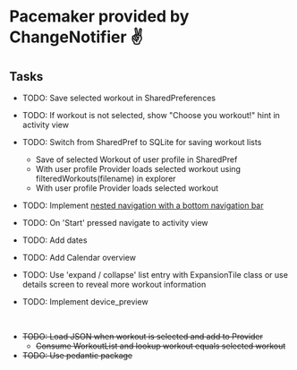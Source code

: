 # Pacemaker provided by ChangeNotifier ✌️

## Tasks

- TODO: Save selected workout in SharedPreferences
- TODO: If workout is not selected, show "Choose you workout!" hint in activity view
- TODO: Switch from SharedPref to SQLite for saving workout lists
  - Save of selected Workout of user profile in SharedPref
  - With user profile Provider loads selected workout using filteredWorkouts(filename) in explorer
  - With user profile Provider loads selected workout

- TODO: Implement [nested navigation with a bottom navigation bar](https://medium.com/@Mr_Pepe/nested-navigation-with-a-bottom-navigation-bar-using-flutter-d3c5086fbcdc)
- TODO: On 'Start' pressed navigate to activity view
- TODO: Add dates
- TODO: Add Calendar overview
- TODO: Use 'expand / collapse' list entry with ExpansionTile class or use details screen to reveal more workout information
- TODO: Implement device_preview

&nbsp;

- ~~TODO: Load JSON when workout is selected and add to Provider~~
  - ~~Consume WorkoutList and lookup workout equals selected workout~~
- ~~TODO: Use pedantic package~~

